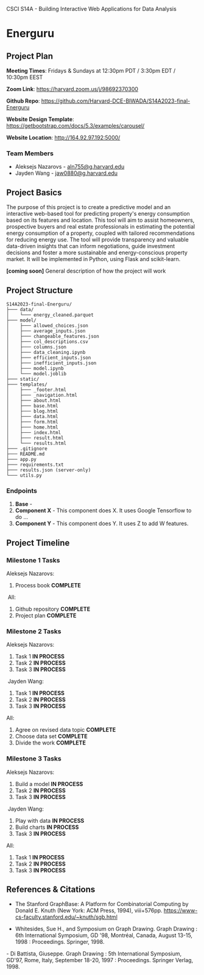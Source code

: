 CSCI S14A - Building Interactive Web Applications for Data Analysis

# Energuru

## Project Plan

**Meeting Times**: Fridays & Sundays at 12:30pm PDT / 3:30pm EDT / 10:30pm EEST

**Zoom Link**: https://harvard.zoom.us/j/98692370300

**Github Repo**: https://github.com/Harvard-DCE-BIWADA/S14A2023-final-Energuru

**Website Design Template**: https://getbootstrap.com/docs/5.3/examples/carousel/

**Website Location**: http://164.92.97.192:5000/

### Team Members

- Aleksejs Nazarovs - aln755@g.harvard.edu
- Jayden Wang - jaw0880@g.harvard.edu

## Project Basics

The purpose of this project is to create a predictive model and an interactive web-based tool for predicting property's energy consumption based on its features and location. This tool will aim to assist homeowners, prospective buyers and real estate professionals in estimating the potential energy consumption of a property, coupled with tailored recommendations for reducing energy use. The tool will provide transparency and valuable data-driven insights that can inform negotiations, guide investment decisions and foster a more sustainable and energy-conscious property market. It will be implemented in Python, using Flask and scikit-learn.

**[coming soon]** General description of how the project will work

## Project Structure

```
S14A2023-final-Energuru/
├─── data/
│    └─── energy_cleaned.parquet
├─── model/
│    ├─── allowed_choices.json
│    ├─── average_inputs.json
│    ├─── changeable_features.json
│    ├─── col_descriptions.csv
│    ├─── columns.json
│    ├─── data_cleaning.ipynb
│    ├─── efficient_inputs.json
│    ├─── inefficient_inputs.json
│    ├─── model.ipynb
│    └─── model.joblib
├─── static/
├─── templates/
│    ├─── _footer.html
│    ├─── _navigation.html
│    ├─── about.html
│    ├─── base.html
│    ├─── blog.html
│    ├─── data.html
│    ├─── form.html
│    ├─── home.html
│    ├─── index.html
│    ├─── result.html
│    └─── results.html
├─── .gitignore
├─── README.md
├─── app.py
├─── requirements.txt
├─── results.json (server-only)
└─── utils.py
```

### Endpoints

1. **Base** -
2. **Component X** - This component does X. It uses Google Tensorflow to do ...
3. **Component Y** - This component does Y. It uses Z to add W features.

## Project Timeline

### Milestone 1 Tasks

Aleksejs Nazarovs:
1. Process book **COMPLETE**

​
All:
1. Github repository **COMPLETE**
2. Project plan **COMPLETE**
   ​

### Milestone 2 Tasks


Aleksejs Nazarovs:
1. Task 1 **IN PROCESS**
2. Task 2 **IN PROCESS**
3. Task 3 **IN PROCESS**

​
Jayden Wang:
1. Task 1 **IN PROCESS**
2. Task 2 **IN PROCESS**
3. Task 3 **IN PROCESS**


All:
1. Agree on revised data topic **COMPLETE**
2. Choose data set **COMPLETE**
3. Divide the work **COMPLETE**


### Milestone 3 Tasks


Aleksejs Nazarovs:
1. Build a model **IN PROCESS**
2. Task 2 **IN PROCESS**
3. Task 3 **IN PROCESS**

​
Jayden Wang:
1. Play with data **IN PROCESS**
2. Build charts **IN PROCESS**
3. Task 3 **IN PROCESS**


All:
1. Task 1 **IN PROCESS**
2. Task 2 **IN PROCESS**
3. Task 3 **IN PROCESS**
   ​

## References & Citations

- The Stanford GraphBase: A Platform for Combinatorial Computing by Donald E. Knuth (New York: ACM Press, 1994), viii+576pp.
https://www-cs-faculty.stanford.edu/~knuth/sgb.html

- Whitesides, Sue H., and Symposium on Graph Drawing. Graph Drawing : 6th International Symposium, GD '98, Montréal, Canada, August 13-15, 1998 : Proceedings. Springer, 1998.

​- Di Battista, Giuseppe. Graph Drawing : 5th International Symposium, GD'97, Rome, Italy, September 18-20, 1997 : Proceedings. Springer Verlag, 1998.

